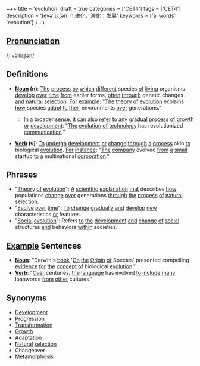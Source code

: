 +++
title = 'evolution'
draft = true
categories = ['CET4']
tags = ['CET4']
description = '[evəˈluː∫ən] n.进化，演化；发展'
keywords = ['ai words', 'evolution']
+++

## [Pronunciation](/en/post/pronunciation/)
/ˌiːvəˈluːʃən/

## Definitions
- **[Noun](/en/post/noun/) (n)**: [The](/en/post/the/) [process](/en/post/process/) [by](/en/post/by/) [which](/en/post/which/) [different](/en/post/different/) species [of](/en/post/of/) [living](/en/post/living/) organisms [develop](/en/post/develop/) [over](/en/post/over/) [time](/en/post/time/) [from](/en/post/from/) earlier forms, [often](/en/post/often/) [through](/en/post/through/) genetic changes [and](/en/post/and/) [natural](/en/post/natural/) [selection](/en/post/selection/). [For](/en/post/for/) [example](/en/post/example/): "[The](/en/post/the/) [theory](/en/post/theory/) [of](/en/post/of/) [evolution](/en/post/evolution/) explains [how](/en/post/how/) species [adapt](/en/post/adapt/) [to](/en/post/to/) [their](/en/post/their/) environments [over](/en/post/over/) generations."
  - [In](/en/post/in/) [a](/en/post/a/) broader [sense](/en/post/sense/), [it](/en/post/it/) [can](/en/post/can/) [also](/en/post/also/) [refer](/en/post/refer/) [to](/en/post/to/) [any](/en/post/any/) [gradual](/en/post/gradual/) [process](/en/post/process/) [of](/en/post/of/) [growth](/en/post/growth/) [or](/en/post/or/) [development](/en/post/development/): "[The](/en/post/the/) [evolution](/en/post/evolution/) [of](/en/post/of/) [technology](/en/post/technology/) has revolutionized [communication](/en/post/communication/)."
  
- **[Verb](/en/post/verb/) (v)**: [To](/en/post/to/) [undergo](/en/post/undergo/) [development](/en/post/development/) [or](/en/post/or/) [change](/en/post/change/) [through](/en/post/through/) [a](/en/post/a/) [process](/en/post/process/) akin [to](/en/post/to/) biological [evolution](/en/post/evolution/). [For](/en/post/for/) [instance](/en/post/instance/): "[The](/en/post/the/) [company](/en/post/company/) evolved [from](/en/post/from/) [a](/en/post/a/) [small](/en/post/small/) startup [to](/en/post/to/) [a](/en/post/a/) multinational [corporation](/en/post/corporation/)."

## Phrases
- "[Theory](/en/post/theory/) [of](/en/post/of/) [evolution](/en/post/evolution/)": [A](/en/post/a/) [scientific](/en/post/scientific/) [explanation](/en/post/explanation/) [that](/en/post/that/) describes [how](/en/post/how/) populations [change](/en/post/change/) [over](/en/post/over/) generations [through](/en/post/through/) [the](/en/post/the/) [process](/en/post/process/) [of](/en/post/of/) [natural](/en/post/natural/) [selection](/en/post/selection/).
- "[Evolve](/en/post/evolve/) [over](/en/post/over/) [time](/en/post/time/)": [To](/en/post/to/) [change](/en/post/change/) [gradually](/en/post/gradually/) [and](/en/post/and/) [develop](/en/post/develop/) [new](/en/post/new/) characteristics [or](/en/post/or/) features.
- "[Social](/en/post/social/) [evolution](/en/post/evolution/)": Refers [to](/en/post/to/) [the](/en/post/the/) [development](/en/post/development/) [and](/en/post/and/) [change](/en/post/change/) [of](/en/post/of/) [social](/en/post/social/) structures [and](/en/post/and/) behaviors [within](/en/post/within/) societies.

## [Example](/en/post/example/) Sentences
- **[Noun](/en/post/noun/)**: "Darwin's [book](/en/post/book/) '[On](/en/post/on/) [the](/en/post/the/) [Origin](/en/post/origin/) [of](/en/post/of/) Species' presented compelling [evidence](/en/post/evidence/) [for](/en/post/for/) [the](/en/post/the/) [concept](/en/post/concept/) [of](/en/post/of/) biological [evolution](/en/post/evolution/)."
- **[Verb](/en/post/verb/)**: "[Over](/en/post/over/) centuries, [the](/en/post/the/) [language](/en/post/language/) has evolved [to](/en/post/to/) [include](/en/post/include/) [many](/en/post/many/) loanwords [from](/en/post/from/) [other](/en/post/other/) cultures."

## Synonyms
- [Development](/en/post/development/)
- Progression
- [Transformation](/en/post/transformation/)
- [Growth](/en/post/growth/)
- Adaptation
- [Natural](/en/post/natural/) [selection](/en/post/selection/)
- Changeover
- Metamorphosis
